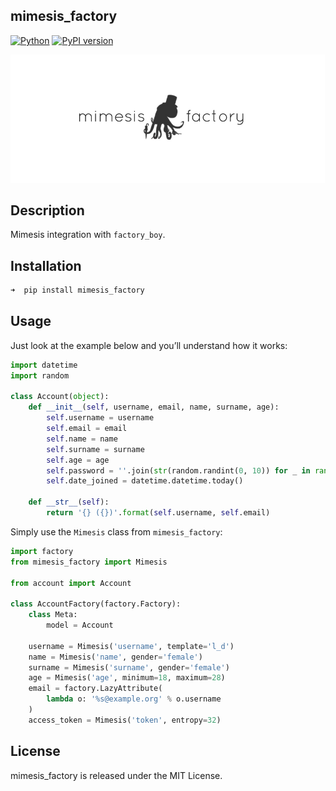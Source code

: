 ## mimesis_factory

[![Python](https://img.shields.io/badge/python-3.5%2C%203.6-brightgreen.svg)](https://badge.fury.io/py/mimesis)
[![PyPI version](https://badge.fury.io/py/mimesis-factory.svg)](https://badge.fury.io/py/mimesis-factory)

<a href="https://github.com/mimesis-lab/mimesis-factory">
    <p align="center">
        <img src="/media/logo.png">
    </p>
</a>



## Description

Mimesis integration with `factory_boy`.

## Installation

```python
➜  pip install mimesis_factory
```

## Usage

Just look at the example below and you’ll understand how it works:

```python
import datetime
import random

class Account(object):
    def __init__(self, username, email, name, surname, age):
        self.username = username
        self.email = email
        self.name = name
        self.surname = surname
        self.age = age
        self.password = ''.join(str(random.randint(0, 10)) for _ in range(10))
        self.date_joined = datetime.datetime.today()

    def __str__(self):
        return '{} ({})'.format(self.username, self.email)
```


Simply use the `Mimesis` class from `mimesis_factory`:

```python
import factory
from mimesis_factory import Mimesis

from account import Account

class AccountFactory(factory.Factory):
    class Meta:
        model = Account
        
    username = Mimesis('username', template='l_d')
    name = Mimesis('name', gender='female')
    surname = Mimesis('surname', gender='female')
    age = Mimesis('age', minimum=18, maximum=28)
    email = factory.LazyAttribute(
        lambda o: '%s@example.org' % o.username
    )
    access_token = Mimesis('token', entropy=32)
```

## License

mimesis_factory is released under the MIT License.
